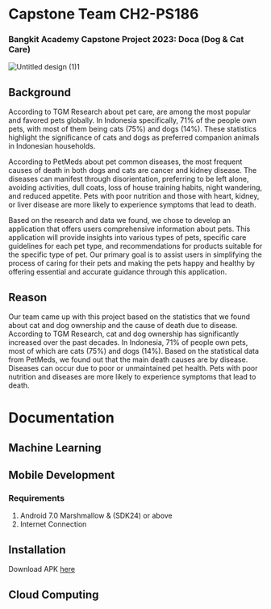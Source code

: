 # Capstone Team CH2-PS186
### Bangkit Academy Capstone Project 2023: Doca (Dog & Cat Care)
![Untitled design (1)1](https://github.com/ernestwidjaja/Capstone-Project-CH2-PS186/assets/47309223/e95fe5d1-1a3c-4c14-9d46-bd472789f93b)

## Background
According to TGM Research about pet care, are among the most popular and favored pets globally. In Indonesia specifically, 71% of the people own pets, with most of them being cats (75%) and dogs (14%). These statistics highlight the significance of cats and dogs as preferred companion animals in Indonesian households.

According to PetMeds about pet common diseases, the most frequent causes of death in both dogs and cats are cancer and kidney disease. The diseases can manifest through disorientation, preferring to be left alone, avoiding activities, dull coats, loss of house training habits, night wandering, and reduced appetite. Pets with poor nutrition and those with heart, kidney, or liver disease are more likely to experience symptoms that lead to death.

Based on the research and data we found,  we chose to develop an application that offers users comprehensive information about pets. This application will provide insights into various types of pets, specific care guidelines for each pet type, and recommendations for products suitable for the specific type of pet. Our primary goal is to assist users in simplifying the process of caring for their pets and making the pets happy and healthy by offering essential and accurate guidance through this application.

## Reason
Our team came up with this project based on the statistics that we found about cat and dog ownership and the cause of death due to disease. According to TGM Research, cat and dog ownership has significantly increased over the past decades. In Indonesia, 71% of people own pets, most of which are cats (75%) and dogs (14%). Based on the statistical data from PetMeds, we found out that the main death causes are by disease. Diseases can occur due to poor or unmaintained pet health. Pets with poor nutrition and diseases are more likely to experience symptoms that lead to death.

# Documentation
## Machine Learning

## Mobile Development
### Requirements
1. Android 7.0 Marshmallow & (SDK24) or above
2. Internet Connection

## Installation
Download APK [here](https://drive.google.com/file/d/1VVmY0R6bFR7ucHZsb2mLzfG492Y2C0bb/view?usp=sharing)

## Cloud Computing




